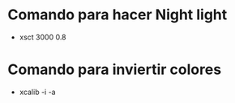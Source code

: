 # Comando para hacer Night light

*  xsct 3000 0.8

# Comando para inviertir colores

* xcalib -i -a 
